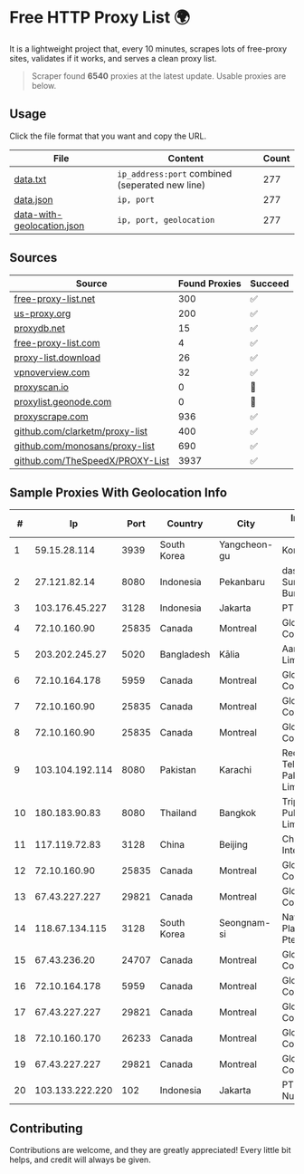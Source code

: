 
# Free HTTP Proxy List 🌍

It is a lightweight project that, every 10 minutes, scrapes lots of free-proxy sites, validates if it works, and serves a clean proxy list.


> Scraper found **6540** proxies at the latest update. Usable proxies are below.

## Usage

Click the file format that you want and copy the URL.


|File|Content|Count|
|----|-------|-----|
|[data.txt](https://raw.githubusercontent.com/themiralay/Proxy-List-World/master/data.txt)|`ip_address:port` combined (seperated new line)|277|
|[data.json](https://raw.githubusercontent.com/themiralay/Proxy-List-World/master/data.json)|`ip, port`|277|
|[data-with-geolocation.json](https://raw.githubusercontent.com/themiralay/Proxy-List-World/master/data-with-geolocation.json)|`ip, port, geolocation`|277|

## Sources

|Source|Found Proxies|Succeed|
|------|-------------|-------|
|[free-proxy-list.net](https://free-proxy-list.net)|300|✅|
|[us-proxy.org](https://www.us-proxy.org)|200|✅|
|[proxydb.net](http://proxydb.net)|15|✅|
|[free-proxy-list.com](https://free-proxy-list.com/?page=&port=&type%5B%5D=http&type%5B%5D=https&up_time=0&search=Search)|4|✅|
|[proxy-list.download](https://www.proxy-list.download/HTTP)|26|✅|
|[vpnoverview.com](https://vpnoverview.com/privacy/anonymous-browsing/free-proxy-servers)|32|✅|
|[proxyscan.io](https://www.proxyscan.io)|0|🚫|
|[proxylist.geonode.com](https://proxylist.geonode.com/api/proxy-list?limit=300&page=1&sort_by=lastChecked&sort_type=desc&protocols=http,https)|0|🚫|
|[proxyscrape.com](https://api.proxyscrape.com/v2/?request=displayproxies&protocol=http&timeout=10000&country=all&ssl=all&anonymity=all)|936|✅|
|[github.com/clarketm/proxy-list](https://raw.githubusercontent.com/clarketm/proxy-list/master/proxy-list-raw.txt)|400|✅|
|[github.com/monosans/proxy-list](https://raw.githubusercontent.com/monosans/proxy-list/main/proxies/http.txt)|690|✅|
|[github.com/TheSpeedX/PROXY-List](https://raw.githubusercontent.com/TheSpeedX/PROXY-List/master/http.txt)|3937|✅|


## Sample Proxies With Geolocation Info

|#|Ip|Port|Country|City|Internet Service Provider|
|-|--|----|-------|----|-------------------------|
|1|59.15.28.114|3939|South Korea|Yangcheon-gu|Korea Telecom|
|2|27.121.82.14|8080|Indonesia|Pekanbaru|dashnet - PT Sumidhaz Permata Bunda|
|3|103.176.45.227|3128|Indonesia|Jakarta|PT Era Digital Media|
|4|72.10.160.90|25835|Canada|Montreal|GloboTech Communications|
|5|203.202.245.27|5020|Bangladesh|Kālia|Aamra Networks Limited|
|6|72.10.164.178|5959|Canada|Montreal|GloboTech Communications|
|7|72.10.160.90|25835|Canada|Montreal|GloboTech Communications|
|8|72.10.160.90|25835|Canada|Montreal|GloboTech Communications|
|9|103.104.192.114|8080|Pakistan|Karachi|Redtone Telecommunications Pakistan (Private) Limited|
|10|180.183.90.83|8080|Thailand|Bangkok|Triple T Broadband Public Company Limited|
|11|117.119.72.83|3128|China|Beijing|China Networks Inter-Exchange|
|12|72.10.160.90|25835|Canada|Montreal|GloboTech Communications|
|13|67.43.227.227|29821|Canada|Montreal|GloboTech Communications|
|14|118.67.134.115|3128|South Korea|Seongnam-si|Naver Business Platform Asia Pacific Pte. Ltd.|
|15|67.43.236.20|24707|Canada|Montreal|GloboTech Communications|
|16|72.10.164.178|5959|Canada|Montreal|GloboTech Communications|
|17|67.43.227.227|29821|Canada|Montreal|GloboTech Communications|
|18|72.10.160.170|26233|Canada|Montreal|GloboTech Communications|
|19|67.43.227.227|29821|Canada|Montreal|GloboTech Communications|
|20|103.133.222.220|102|Indonesia|Jakarta|PT Cloud Teknologi Nusantara|



## Contributing

Contributions are welcome, and they are greatly appreciated! Every
little bit helps, and credit will always be given.

